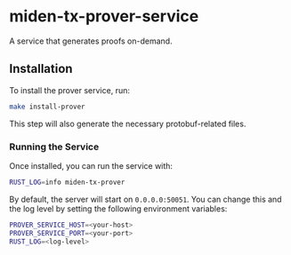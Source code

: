 # miden-tx-prover-service

A service that generates proofs on-demand.

## Installation

To install the prover service, run:

```bash
make install-prover
```

This step will also generate the necessary protobuf-related files.

### Running the Service

Once installed, you can run the service with:

```bash
RUST_LOG=info miden-tx-prover
```

By default, the server will start on `0.0.0.0:50051`. You can change this and the log level by setting the following environment variables:

```bash
PROVER_SERVICE_HOST=<your-host>
PROVER_SERVICE_PORT=<your-port>
RUST_LOG=<log-level>
```

